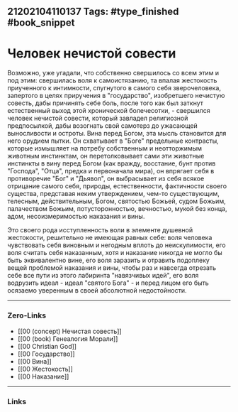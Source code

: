 21202104110137
Tags: #type_finished #book_snippet
---
# Человек нечистой совести

Возможно, уже угадали, что собственно свершилось со всем этим и под этим: свершилась воля к самоистязанию, та впалая жестокость приученного к интимности, спугнутого в самого себя зверочеловека, запертого в целях приручения в "государство", изобретшего нечистую совесть, дабы причинять себе боль, после того как был заткнут естественный выход этой хронической болечесотки, - свершился человек нечистой совести, который завладел религиозной предпосылкой, дабы возогнать свой самотерз до ужасающей выносливости и остроты. Вина перед Богом, эта мысль становится для него орудием пытки. Он схватывает в "Боге" предельные контрасты, которые измышляет на потребу собственным и неотторжимым животным инстинктам, он перетолковывает сами эти животные инстинкты в вину перед Богом (как вражду, восстание, бунт против "Господа", "Отца", предка и первоначала мира), он впрягает себя в противоречие "Бог" и "Дьявол", он выбрасывает из себя всякое отрицание самого себя, природы, естественности, фактичности своего существа, представая неким утверждением, чем-то существующим, телесным, действительным, Богом, святостью Божьей, судом Божьим, палачеством Божьим, потусторонностью, вечностью, мукой без конца, адом, несоизмеримостью наказания и вины. 

Это своего рода исступленность воли в элементе душевной жестокости, решительно не имеющая равных себе: воля человека чувствовать себя виновным и негодным вплоть до неискупимости, его воля считать себя наказанным, хотя и наказание никогда не могло бы быть эквивалентно вине, его воля заразить и отравить подоплеку вещей проблемой наказания и вины, чтобы раз и навсегда отрезать себе все пути из этого лабиринта "навязчивых идей", его воля водрузить идеал - идеал "святого Бога" - и перед лицом его быть осязаемо уверенным в своей абсолютной недостойности. 

---
### Zero-Links
- [[00 (concept) Нечистая совесть]]
- [[00 (book) Генеалогия Морали]]
- [[00 Christian God]]
- [[00 Государство]]
- [[00 Вина]]
- [[00 Жестокость]]
- [[00 Наказание]]
---
### Links